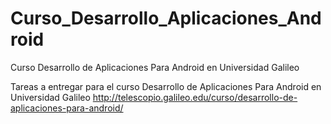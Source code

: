 Curso_Desarrollo_Aplicaciones_Android
=====================================

Curso Desarrollo de Aplicaciones Para Android en Universidad Galileo

Tareas a entregar para el curso Desarrollo de Aplicaciones Para Android en Universidad Galileo
http://telescopio.galileo.edu/curso/desarrollo-de-aplicaciones-para-android/
